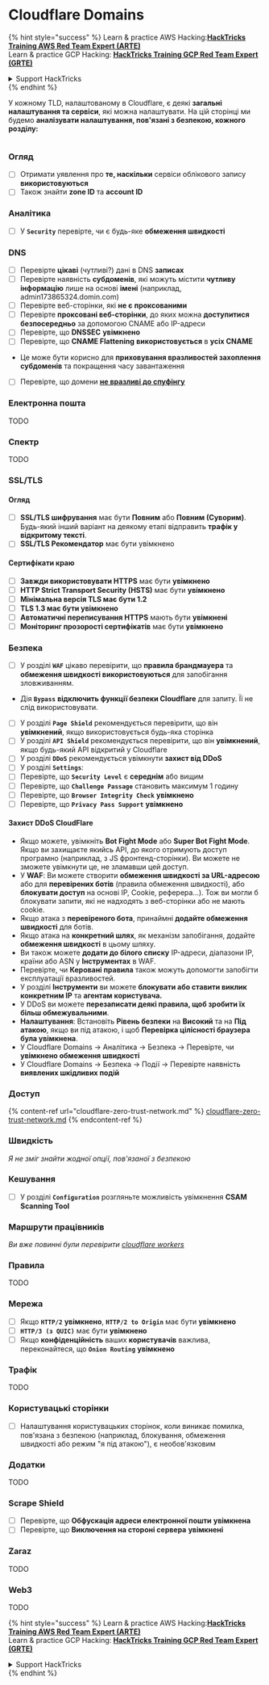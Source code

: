 # Cloudflare Domains

{% hint style="success" %}
Learn & practice AWS Hacking:<img src="../../.gitbook/assets/image (1) (1) (1) (1).png" alt="" data-size="line">[**HackTricks Training AWS Red Team Expert (ARTE)**](https://training.hacktricks.xyz/courses/arte)<img src="../../.gitbook/assets/image (1) (1) (1) (1).png" alt="" data-size="line">\
Learn & practice GCP Hacking: <img src="../../.gitbook/assets/image (2) (1).png" alt="" data-size="line">[**HackTricks Training GCP Red Team Expert (GRTE)**<img src="../../.gitbook/assets/image (2) (1).png" alt="" data-size="line">](https://training.hacktricks.xyz/courses/grte)

<details>

<summary>Support HackTricks</summary>

* Check the [**subscription plans**](https://github.com/sponsors/carlospolop)!
* **Join the** 💬 [**Discord group**](https://discord.gg/hRep4RUj7f) or the [**telegram group**](https://t.me/peass) or **follow** us on **Twitter** 🐦 [**@hacktricks\_live**](https://twitter.com/hacktricks_live)**.**
* **Share hacking tricks by submitting PRs to the** [**HackTricks**](https://github.com/carlospolop/hacktricks) and [**HackTricks Cloud**](https://github.com/carlospolop/hacktricks-cloud) github repos.

</details>
{% endhint %}

У кожному TLD, налаштованому в Cloudflare, є деякі **загальні налаштування та сервіси**, які можна налаштувати. На цій сторінці ми будемо **аналізувати налаштування, пов'язані з безпекою, кожного розділу:**

<figure><img src="../../.gitbook/assets/image (101).png" alt=""><figcaption></figcaption></figure>

### Огляд

* [ ] Отримати уявлення про **те, наскільки** сервіси облікового запису **використовуються**
* [ ] Також знайти **zone ID** та **account ID**

### Аналітика

* [ ] У **`Security`** перевірте, чи є будь-яке **обмеження швидкості**

### DNS

* [ ] Перевірте **цікаві** (чутливі?) дані в DNS **записах**
* [ ] Перевірте наявність **субдоменів**, які можуть містити **чутливу інформацію** лише на основі **імені** (наприклад, admin173865324.domin.com)
* [ ] Перевірте веб-сторінки, які **не є** **проксованими**
* [ ] Перевірте **проксовані веб-сторінки**, до яких можна **доступитися безпосередньо** за допомогою CNAME або IP-адреси
* [ ] Перевірте, що **DNSSEC** **увімкнено**
* [ ] Перевірте, що **CNAME Flattening** **використовується** в **усіх CNAME**
* Це може бути корисно для **приховування вразливостей захоплення субдоменів** та покращення часу завантаження
* [ ] Перевірте, що домени [**не вразливі до спуфінгу**](https://book.hacktricks.xyz/network-services-pentesting/pentesting-smtp#mail-spoofing)

### **Електронна пошта**

TODO

### Спектр

TODO

### SSL/TLS

#### **Огляд**

* [ ] **SSL/TLS шифрування** має бути **Повним** або **Повним (Суворим)**. Будь-який інший варіант на деякому етапі відправить **трафік у відкритому тексті**.
* [ ] **SSL/TLS Рекомендатор** має бути увімкнено

#### Сертифікати краю

* [ ] **Завжди використовувати HTTPS** має бути **увімкнено**
* [ ] **HTTP Strict Transport Security (HSTS)** має бути **увімкнено**
* [ ] **Мінімальна версія TLS має бути 1.2**
* [ ] **TLS 1.3 має бути увімкнено**
* [ ] **Автоматичні переписування HTTPS** мають бути **увімкнені**
* [ ] **Моніторинг прозорості сертифікатів** має бути **увімкнено**

### **Безпека**

* [ ] У розділі **`WAF`** цікаво перевірити, що **правила брандмауера** та **обмеження швидкості використовуються** для запобігання зловживанням.
* Дія **`Bypass`** **відключить функції безпеки Cloudflare** для запиту. Її не слід використовувати.
* [ ] У розділі **`Page Shield`** рекомендується перевірити, що він **увімкнений**, якщо використовується будь-яка сторінка
* [ ] У розділі **`API Shield`** рекомендується перевірити, що він **увімкнений**, якщо будь-який API відкритий у Cloudflare
* [ ] У розділі **`DDoS`** рекомендується увімкнути **захист від DDoS**
* [ ] У розділі **`Settings`**:
* [ ] Перевірте, що **`Security Level`** є **середнім** або вищим
* [ ] Перевірте, що **`Challenge Passage`** становить максимум 1 годину
* [ ] Перевірте, що **`Browser Integrity Check`** **увімкнено**
* [ ] Перевірте, що **`Privacy Pass Support`** **увімкнено**

#### **Захист DDoS CloudFlare**

* Якщо можете, увімкніть **Bot Fight Mode** або **Super Bot Fight Mode**. Якщо ви захищаєте якийсь API, до якого отримують доступ програмно (наприклад, з JS фронтенд-сторінки). Ви можете не зможете увімкнути це, не зламавши цей доступ.
* У **WAF**: Ви можете створити **обмеження швидкості за URL-адресою** або для **перевірених ботів** (правила обмеження швидкості), або **блокувати доступ** на основі IP, Cookie, реферера...). Тож ви могли б блокувати запити, які не надходять з веб-сторінки або не мають cookie.
* Якщо атака з **перевіреного бота**, принаймні **додайте обмеження швидкості** для ботів.
* Якщо атака на **конкретний шлях**, як механізм запобігання, додайте **обмеження швидкості** в цьому шляху.
* Ви також можете **додати до білого списку** IP-адреси, діапазони IP, країни або ASN у **Інструментах** в WAF.
* Перевірте, чи **Керовані правила** також можуть допомогти запобігти експлуатації вразливостей.
* У розділі **Інструменти** ви можете **блокувати або ставити виклик конкретним IP** та **агентам користувача.**
* У DDoS ви можете **перезаписати деякі правила, щоб зробити їх більш обмежувальними**.
* **Налаштування**: Встановіть **Рівень безпеки** на **Високий** та на **Під атакою**, якщо ви під атакою, і щоб **Перевірка цілісності браузера була увімкнена**.
* У Cloudflare Domains -> Аналітика -> Безпека -> Перевірте, чи **увімкнено обмеження швидкості**
* У Cloudflare Domains -> Безпека -> Події -> Перевірте наявність **виявлених шкідливих подій**

### Доступ

{% content-ref url="cloudflare-zero-trust-network.md" %}
[cloudflare-zero-trust-network.md](cloudflare-zero-trust-network.md)
{% endcontent-ref %}

### Швидкість

_Я не зміг знайти жодної опції, пов'язаної з безпекою_

### Кешування

* [ ] У розділі **`Configuration`** розгляньте можливість увімкнення **CSAM Scanning Tool**

### **Маршрути працівників**

_Ви вже повинні були перевірити_ [_cloudflare workers_](./#workers)

### Правила

TODO

### Мережа

* [ ] Якщо **`HTTP/2`** **увімкнено**, **`HTTP/2 to Origin`** має бути **увімкнено**
* [ ] **`HTTP/3 (з QUIC)`** має бути **увімкнено**
* [ ] Якщо **конфіденційність** ваших **користувачів** важлива, переконайтеся, що **`Onion Routing`** **увімкнено**

### **Трафік**

TODO

### Користувацькі сторінки

* [ ] Налаштування користувацьких сторінок, коли виникає помилка, пов'язана з безпекою (наприклад, блокування, обмеження швидкості або режим "я під атакою"), є необов'язковим

### Додатки

TODO

### Scrape Shield

* [ ] Перевірте, що **Обфускація адреси електронної пошти** **увімкнена**
* [ ] Перевірте, що **Виключення на стороні сервера** **увімкнені**

### **Zaraz**

TODO

### **Web3**

TODO

{% hint style="success" %}
Learn & practice AWS Hacking:<img src="../../.gitbook/assets/image (1) (1) (1) (1).png" alt="" data-size="line">[**HackTricks Training AWS Red Team Expert (ARTE)**](https://training.hacktricks.xyz/courses/arte)<img src="../../.gitbook/assets/image (1) (1) (1) (1).png" alt="" data-size="line">\
Learn & practice GCP Hacking: <img src="../../.gitbook/assets/image (2) (1).png" alt="" data-size="line">[**HackTricks Training GCP Red Team Expert (GRTE)**<img src="../../.gitbook/assets/image (2) (1).png" alt="" data-size="line">](https://training.hacktricks.xyz/courses/grte)

<details>

<summary>Support HackTricks</summary>

* Check the [**subscription plans**](https://github.com/sponsors/carlospolop)!
* **Join the** 💬 [**Discord group**](https://discord.gg/hRep4RUj7f) or the [**telegram group**](https://t.me/peass) or **follow** us on **Twitter** 🐦 [**@hacktricks\_live**](https://twitter.com/hacktricks_live)**.**
* **Share hacking tricks by submitting PRs to the** [**HackTricks**](https://github.com/carlospolop/hacktricks) and [**HackTricks Cloud**](https://github.com/carlospolop/hacktricks-cloud) github repos.

</details>
{% endhint %}
